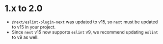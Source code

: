 1.x to 2.0
==========

* `@next/eslint-plugin-next` was updated to v15, so `next` must be updated to v15 in your project.
* Since `next` v15 now supports `eslint` v9, we recommend updating `eslint` to v9 as well.

